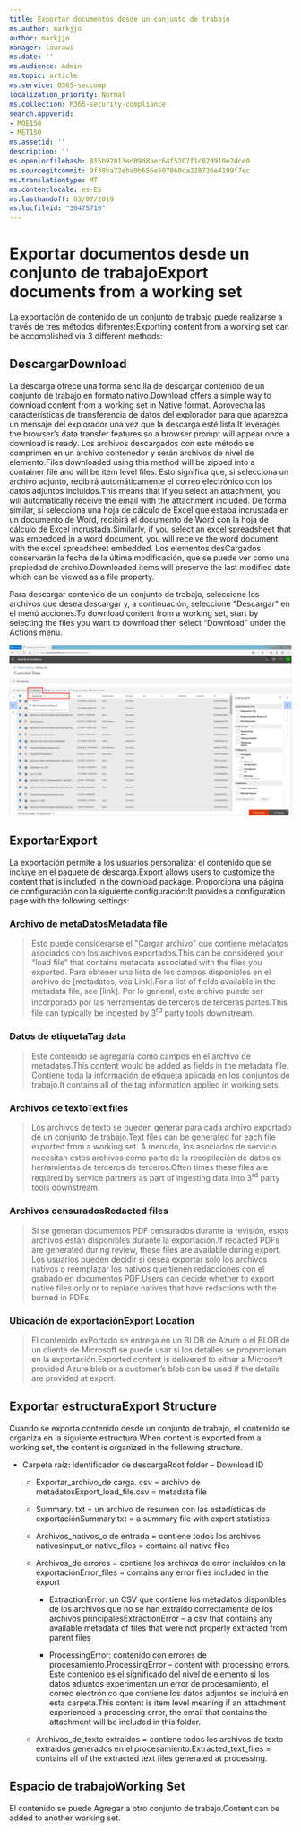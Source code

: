 ```yaml
---
title: Exportar documentos desde un conjunto de trabajo
ms.author: markjjo
author: markjjo
manager: laurawi
ms.date: ''
ms.audience: Admin
ms.topic: article
ms.service: O365-seccomp
localization_priority: Normal
ms.collection: M365-security-compliance
search.appverid:
- MOE150
- MET150
ms.assetid: ''
description: ''
ms.openlocfilehash: 815b92b13ed09d8aec64f5207f1c82d910e2dce0
ms.sourcegitcommit: 9f38ba72eba0b656e507860ca228726e4199f7ec
ms.translationtype: MT
ms.contentlocale: es-ES
ms.lasthandoff: 03/07/2019
ms.locfileid: "30475710"
---
```

# <a name="export-documents-from-a-working-set"></a><span data-ttu-id="78d54-102">Exportar documentos desde un conjunto de trabajo</span><span class="sxs-lookup"><span data-stu-id="78d54-102">Export documents from a working set</span></span>

<span data-ttu-id="78d54-103">La exportación de contenido de un conjunto de trabajo puede realizarse a través de tres métodos diferentes:</span><span class="sxs-lookup"><span data-stu-id="78d54-103">Exporting content from a working set can be accomplished via 3 different methods:</span></span>

## <a name="download"></a><span data-ttu-id="78d54-104">Descargar</span><span class="sxs-lookup"><span data-stu-id="78d54-104">Download</span></span>

<span data-ttu-id="78d54-105">La descarga ofrece una forma sencilla de descargar contenido de un conjunto de trabajo en formato nativo.</span><span class="sxs-lookup"><span data-stu-id="78d54-105">Download offers a simple way to download content from a working set in Native format.</span></span> <span data-ttu-id="78d54-106">Aprovecha las características de transferencia de datos del explorador para que aparezca un mensaje del explorador una vez que la descarga esté lista.</span><span class="sxs-lookup"><span data-stu-id="78d54-106">It leverages the browser’s data transfer features so a browser prompt will appear once a download is ready.</span></span> <span data-ttu-id="78d54-107">Los archivos descargados con este método se comprimen en un archivo contenedor y serán archivos de nivel de elemento.</span><span class="sxs-lookup"><span data-stu-id="78d54-107">Files downloaded using this method will be zipped into a container file and will be item level files.</span></span> <span data-ttu-id="78d54-108">Esto significa que, si selecciona un archivo adjunto, recibirá automáticamente el correo electrónico con los datos adjuntos incluidos.</span><span class="sxs-lookup"><span data-stu-id="78d54-108">This means that if you select an attachment, you will automatically receive the email with the attachment included.</span></span> <span data-ttu-id="78d54-109">De forma similar, si selecciona una hoja de cálculo de Excel que estaba incrustada en un documento de Word, recibirá el documento de Word con la hoja de cálculo de Excel incrustada.</span><span class="sxs-lookup"><span data-stu-id="78d54-109">Similarly, if you select an excel spreadsheet that was embedded in a word document, you will receive the word document with the excel spreadsheet embedded.</span></span> <span data-ttu-id="78d54-110">Los elementos desCargados conservarán la fecha de la última modificación, que se puede ver como una propiedad de archivo.</span><span class="sxs-lookup"><span data-stu-id="78d54-110">Downloaded items will preserve the last modified date which can be viewed as a file property.</span></span>

<span data-ttu-id="78d54-111">Para descargar contenido de un conjunto de trabajo, seleccione los archivos que desea descargar y, a continuación, seleccione "Descargar" en el menú acciones.</span><span class="sxs-lookup"><span data-stu-id="78d54-111">To download content from a working set, start by selecting the files you want to download then select “Download” under the Actions menu.</span></span>

![Una captura de pantalla de una descripción de equipo generada automáticamente](../media/eDiscoDownload.png)

## <a name="export"></a><span data-ttu-id="78d54-113">Exportar</span><span class="sxs-lookup"><span data-stu-id="78d54-113">Export</span></span>

<span data-ttu-id="78d54-114">La exportación permite a los usuarios personalizar el contenido que se incluye en el paquete de descarga.</span><span class="sxs-lookup"><span data-stu-id="78d54-114">Export allows users to customize the content that is included in the download package.</span></span> <span data-ttu-id="78d54-115">Proporciona una página de configuración con la siguiente configuración:</span><span class="sxs-lookup"><span data-stu-id="78d54-115">It provides a configuration page with the following settings:</span></span>

### <a name="metadata-file"></a><span data-ttu-id="78d54-116">Archivo de metaDatos</span><span class="sxs-lookup"><span data-stu-id="78d54-116">Metadata file</span></span>

> <span data-ttu-id="78d54-117">Esto puede considerarse el "Cargar archivo" que contiene metadatos asociados con los archivos exportados.</span><span class="sxs-lookup"><span data-stu-id="78d54-117">This can be considered your “load file” that contains metadata associated with the files you exported.</span></span> <span data-ttu-id="78d54-118">Para obtener una lista de los campos disponibles en el archivo de \[metadatos, vea Link\].</span><span class="sxs-lookup"><span data-stu-id="78d54-118">For a list of fields available in the metadata file, see \[link\].</span></span> <span data-ttu-id="78d54-119">Por lo general, este archivo puede ser incorporado por las herramientas de terceros de terceras partes.<sup></sup></span><span class="sxs-lookup"><span data-stu-id="78d54-119">This file can typically be ingested by 3<sup>rd</sup> party tools downstream.</span></span>

### <a name="tag-data"></a><span data-ttu-id="78d54-120">Datos de etiqueta</span><span class="sxs-lookup"><span data-stu-id="78d54-120">Tag data</span></span>

> <span data-ttu-id="78d54-121">Este contenido se agregaría como campos en el archivo de metadatos.</span><span class="sxs-lookup"><span data-stu-id="78d54-121">This content would be added as fields in the metadata file.</span></span> <span data-ttu-id="78d54-122">Contiene toda la información de etiqueta aplicada en los conjuntos de trabajo.</span><span class="sxs-lookup"><span data-stu-id="78d54-122">It contains all of the tag information applied in working sets.</span></span>

### <a name="text-files"></a><span data-ttu-id="78d54-123">Archivos de texto</span><span class="sxs-lookup"><span data-stu-id="78d54-123">Text files</span></span>

> <span data-ttu-id="78d54-124">Los archivos de texto se pueden generar para cada archivo exportado de un conjunto de trabajo.</span><span class="sxs-lookup"><span data-stu-id="78d54-124">Text files can be generated for each file exported from a working set.</span></span> <span data-ttu-id="78d54-125">A menudo, los asociados de servicio necesitan estos archivos como parte de la recopilación de datos<sup></sup> en herramientas de terceros de terceros.</span><span class="sxs-lookup"><span data-stu-id="78d54-125">Often times these files are required by service partners as part of ingesting data into 3<sup>rd</sup> party tools downstream.</span></span>

### <a name="redacted-files"></a><span data-ttu-id="78d54-126">Archivos censurados</span><span class="sxs-lookup"><span data-stu-id="78d54-126">Redacted files</span></span>

> <span data-ttu-id="78d54-127">Si se generan documentos PDF censurados durante la revisión, estos archivos están disponibles durante la exportación.</span><span class="sxs-lookup"><span data-stu-id="78d54-127">If redacted PDFs are generated during review, these files are available during export.</span></span> <span data-ttu-id="78d54-128">Los usuarios pueden decidir si desea exportar solo los archivos nativos o reemplazar los nativos que tienen redacciones con el grabado en documentos PDF.</span><span class="sxs-lookup"><span data-stu-id="78d54-128">Users can decide whether to export native files only or to replace natives that have redactions with the burned in PDFs.</span></span>

### <a name="export-location"></a><span data-ttu-id="78d54-129">Ubicación de exportación</span><span class="sxs-lookup"><span data-stu-id="78d54-129">Export Location</span></span>

> <span data-ttu-id="78d54-130">El contenido exPortado se entrega en un BLOB de Azure o el BLOB de un cliente de Microsoft se puede usar si los detalles se proporcionan en la exportación.</span><span class="sxs-lookup"><span data-stu-id="78d54-130">Exported content is delivered to either a Microsoft provided Azure blob or a customer’s blob can be used if the details are provided at export.</span></span>

## <a name="export-structure"></a><span data-ttu-id="78d54-131">Exportar estructura</span><span class="sxs-lookup"><span data-stu-id="78d54-131">Export Structure</span></span>

<span data-ttu-id="78d54-132">Cuando se exporta contenido desde un conjunto de trabajo, el contenido se organiza en la siguiente estructura.</span><span class="sxs-lookup"><span data-stu-id="78d54-132">When content is exported from a working set, the content is organized in the following structure.</span></span>

  - <span data-ttu-id="78d54-133">Carpeta raíz: identificador de descarga</span><span class="sxs-lookup"><span data-stu-id="78d54-133">Root folder – Download ID</span></span>
    
      - <span data-ttu-id="78d54-134">Exportar\_archivo\_de carga. csv = archivo de metadatos</span><span class="sxs-lookup"><span data-stu-id="78d54-134">Export\_load\_file.csv = metadata file</span></span>
    
      - <span data-ttu-id="78d54-135">Summary. txt = un archivo de resumen con las estadísticas de exportación</span><span class="sxs-lookup"><span data-stu-id="78d54-135">Summary.txt = a summary file with export statistics</span></span>
    
      - <span data-ttu-id="78d54-136">Archivos\_nativos\_o de entrada = contiene todos los archivos nativos</span><span class="sxs-lookup"><span data-stu-id="78d54-136">Input\_or native\_files = contains all native files</span></span>
    
      - <span data-ttu-id="78d54-137">Archivos\_de errores = contiene los archivos de error incluidos en la exportación</span><span class="sxs-lookup"><span data-stu-id="78d54-137">Error\_files = contains any error files included in the export</span></span>
        
          - <span data-ttu-id="78d54-138">ExtractionError: un CSV que contiene los metadatos disponibles de los archivos que no se han extraído correctamente de los archivos principales</span><span class="sxs-lookup"><span data-stu-id="78d54-138">ExtractionError – a csv that contains any available metadata of files that were not properly extracted from parent files</span></span>
        
          - <span data-ttu-id="78d54-139">ProcessingError: contenido con errores de procesamiento.</span><span class="sxs-lookup"><span data-stu-id="78d54-139">ProcessingError – content with processing errors.</span></span> <span data-ttu-id="78d54-140">Este contenido es el significado del nivel de elemento si los datos adjuntos experimentan un error de procesamiento, el correo electrónico que contiene los datos adjuntos se incluirá en esta carpeta.</span><span class="sxs-lookup"><span data-stu-id="78d54-140">This content is item level meaning if an attachment experienced a processing error, the email that contains the attachment will be included in this folder.</span></span>
    
      - <span data-ttu-id="78d54-141">Archivos\_de\_texto extraídos = contiene todos los archivos de texto extraídos generados en el procesamiento.</span><span class="sxs-lookup"><span data-stu-id="78d54-141">Extracted\_text\_files = contains all of the extracted text files generated at processing.</span></span>

## <a name="working-set"></a><span data-ttu-id="78d54-142">Espacio de trabajo</span><span class="sxs-lookup"><span data-stu-id="78d54-142">Working Set</span></span>

<span data-ttu-id="78d54-143">El contenido se puede Agregar a otro conjunto de trabajo.</span><span class="sxs-lookup"><span data-stu-id="78d54-143">Content can be added to another working set.</span></span>
